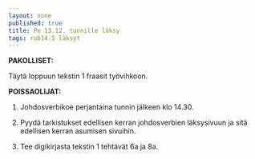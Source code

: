 ```yaml
---
layout: none
published: true
title: Pe 13.12. tunnille läksy
tags: rub14.5 läksyt
---
```

**PAKOLLISET:**

Täytä loppuun tekstin 1 fraasit työvihkoon.

**POISSAOLIJAT:**

1. Johdosverbikoe perjantaina tunnin jälkeen klo 14.30. 

2. Pyydä tarkistukset edellisen kerran johdosverbien läksysivuun ja sitä edellisen kerran asumisen sivuihin.

2. Tee digikirjasta tekstin 1 tehtävät 6a ja 8a.